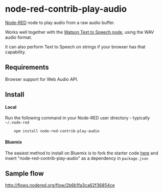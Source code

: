 node-red-contrib-play-audio
===========================

<a href="http://nodered.org" target="_new">Node-RED</a> node to play audio from a raw audio buffer.

Works well together with the [Watson Text to Speech node](http://flows.nodered.org/node/node-red-node-watson),
using the WAV audio format.

It can also perform Text to Speech on strings if your browser has that capability.

## Requirements
Browser support for Web Audio API.

## Install

#### Local

Run the following command in your Node-RED user directory - typically `~/.node-red`

        npm install node-red-contrib-play-audio

#### Bluemix

The easiest method to install on Bluemix is to fork the starter code
<a href="https://github.com/node-red/node-red-bluemix-starter" target="_new">here</a>
and insert "node-red-contrib-play-audio" as a dependency in `package.json`


## Sample flow
http://flows.nodered.org/flow/2b6b1fa3ca62f36854ce

